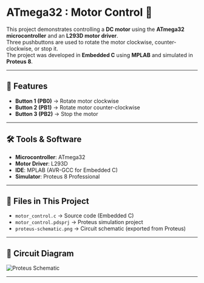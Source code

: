 # ATmega32 : Motor Control 🚀

This project demonstrates controlling a **DC motor** using the **ATmega32 microcontroller** and an **L293D motor driver**.  
Three pushbuttons are used to rotate the motor clockwise, counter-clockwise, or stop it.  
The project was developed in **Embedded C** using **MPLAB** and simulated in **Proteus 8**.

---

## 🎯 Features
- **Button 1 (PB0)** → Rotate motor clockwise  
- **Button 2 (PB1)** → Rotate motor counter-clockwise  
- **Button 3 (PB2)** → Stop the motor  

---

## 🛠️ Tools & Software
- **Microcontroller**: ATmega32  
- **Motor Driver**: L293D  
- **IDE**: MPLAB (AVR-GCC for Embedded C)  
- **Simulator**: Proteus 8 Professional  

---

## 📂 Files in This Project
- `motor_control.c` → Source code (Embedded C)  
- `motor_control.pdsprj` → Proteus simulation project  
- `proteus-schematic.png` → Circuit schematic (exported from Proteus)  

---

## 🔌 Circuit Diagram
![Proteus Schematic](proteus-schematic.png)

---
